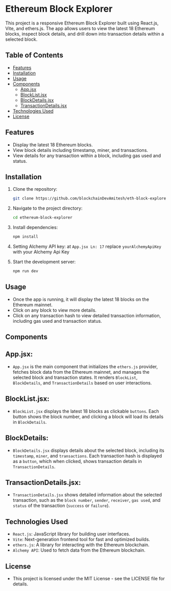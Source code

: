 # Ethereum Block Explorer

This project is a responsive Ethereum Block Explorer built using React.js, Vite, and ethers.js. The app allows users to view the latest 18 Ethereum blocks, inspect block details, and drill down into transaction details within a selected block.

## Table of Contents
- [Features](#features)
- [Installation](#installation)
- [Usage](#usage)
- [Components](#components)
  - [App.jsx](#appjsx)
  - [BlockList.jsx](#blocklistjsx)
  - [BlockDetails.jsx](#blockdetailsjsx)
  - [TransactionDetails.jsx](#transactiondetailsjsx)
- [Technologies Used](#technologies-used)
- [License](#license)

## Features
- Display the latest 18 Ethereum blocks.
- View block details including timestamp, miner, and transactions.
- View details for any transaction within a block, including gas used and status.

## Installation

1. Clone the repository:
   ```bash
   git clone https://github.com/blockchainDevAmitesh/eth-block-explorer.git

2. Navigate to the project directory:
    ```bash
    cd ethereum-block-explorer

3. Install dependencies:
    ```bash
    npm install

4. Setting Alchemy API key:
    at `App.jsx Ln: 17` replace `yourAlchemyApiKey` with your Alchemy Api Key

5. Start the development server:
    ```bash
    npm run dev

## Usage
- Once the app is running, it will display the latest 18 blocks on the Ethereum mainnet.
- Click on any block to view more details.
- Click on any transaction hash to view detailed transaction information, including gas used and transaction status.

## Components
## App.jsx:
- `App.jsx` is the main component that initializes the `ethers.js` provider, fetches block data from the Ethereum mainnet, and manages the selected block and transaction states. It renders `BlockList`, `BlockDetails`, and `TransactionDetails` based on user interactions.
  
## BlockList.jsx:
- `BlockList.jsx` displays the latest 18 blocks as clickable `buttons`. Each button shows the block number, and clicking a block will load its details in `BlockDetails`.
  
## BlockDetails:
- `BlockDetails.jsx` displays details about the selected block, including its `timestamp`, `miner`, and `transactions`. Each transaction hash is displayed as a `button`, which when clicked, shows transaction details in `TransactionDetails`.
  
## TransactionDetails.jsx:
- `TransactionDetails.jsx` shows detailed information about the selected transaction, such as the `block number`, `sender`, `receiver`, `gas used`, and `status` of the transaction (`success` or `failure`).

## Technologies Used
- `React.js`: JavaScript library for building user interfaces.
- `Vite`: Next-generation frontend tool for fast and optimized builds.
- `ethers.js`: A library for interacting with the Ethereum blockchain.
- `Alchemy API`: Used to fetch data from the Ethereum blockchain.

## License
- This project is licensed under the MIT License - see the LICENSE file for details.
